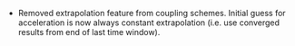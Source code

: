 - Removed extrapolation feature from coupling schemes. Initial guess for acceleration is now always constant extrapolation (i.e. use converged results from end of last time window).
